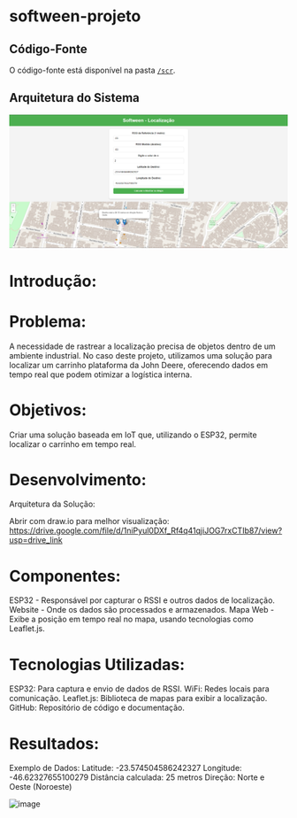 # softween-projeto

## Código-Fonte

O código-fonte está disponível na pasta [`/scr`](./scr).

## Arquitetura do Sistema

![Arquitetura](./assets/softween-site.png)

# Introdução:

# Problema:
A necessidade de rastrear a localização precisa de objetos dentro de um ambiente industrial. No caso deste projeto, utilizamos uma solução para localizar um carrinho plataforma da John Deere, oferecendo dados em tempo real que podem otimizar a logística interna.

# Objetivos:
Criar uma solução baseada em IoT que, utilizando o ESP32, permite localizar o carrinho em tempo real.

# Desenvolvimento:

Arquitetura da Solução:

Abrir com draw.io para melhor visualização:
https://drive.google.com/file/d/1niPyul0DXf_Rf4q41qjiJOG7rxCTIb87/view?usp=drive_link

# Componentes:

ESP32 - Responsável por capturar o RSSI e outros dados de localização.
Website - Onde os dados são processados e armazenados.
Mapa Web - Exibe a posição em tempo real no mapa, usando tecnologias como Leaflet.js.

# Tecnologias Utilizadas:
ESP32: Para captura e envio de dados de RSSI.
WiFi: Redes locais para comunicação.
Leaflet.js: Biblioteca de mapas para exibir a localização.
GitHub: Repositório de código e documentação.

# Resultados:

Exemplo de Dados:
Latitude: -23.574504586242327
Longitude: -46.62327655100279
Distância calculada: 25 metros
Direção: Norte e Oeste (Noroeste)

![image](https://github.com/user-attachments/assets/96538513-de6e-4c1b-9b53-287a2f54085f)
